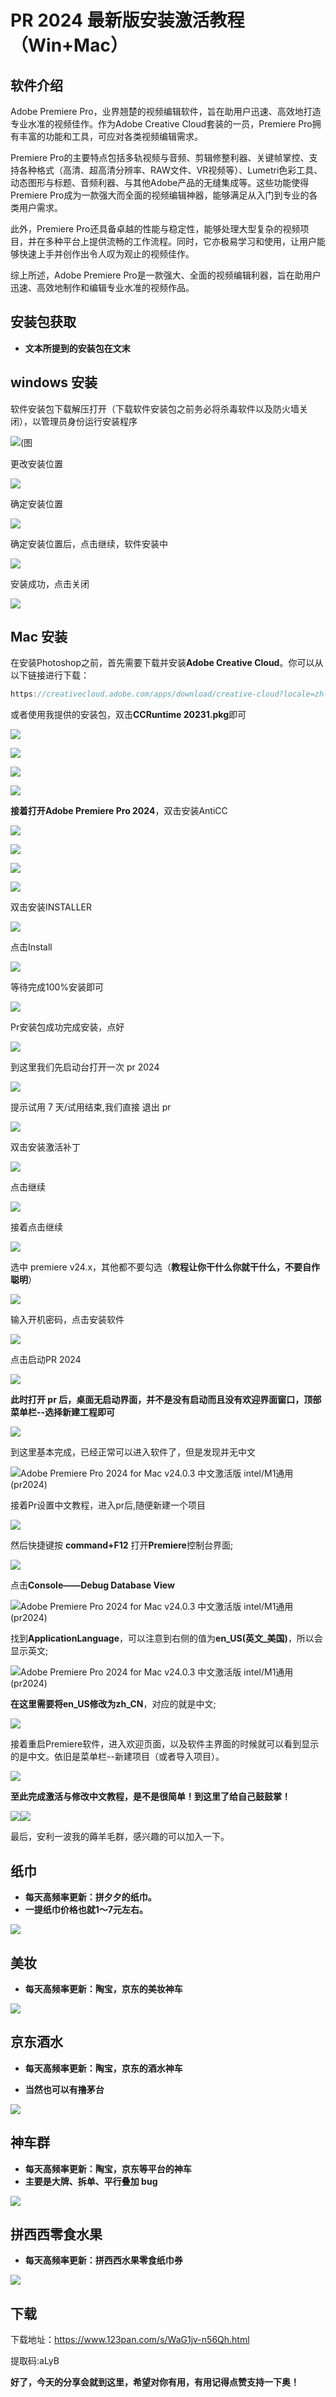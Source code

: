 # PR 2024 最新版安装激活教程（Win+Mac）

## 软件介绍

Adobe Premiere Pro，业界翘楚的视频编辑软件，旨在助用户迅速、高效地打造专业水准的视频佳作。作为Adobe Creative Cloud套装的一员，Premiere Pro拥有丰富的功能和工具，可应对各类视频编辑需求。

Premiere Pro的主要特点包括多轨视频与音频、剪辑修整利器、关键帧掌控、支持各种格式（高清、超高清分辨率、RAW文件、VR视频等）、Lumetri色彩工具、动态图形与标题、音频利器、与其他Adobe产品的无缝集成等。这些功能使得Premiere Pro成为一款强大而全面的视频编辑神器，能够满足从入门到专业的各类用户需求。

此外，Premiere Pro还具备卓越的性能与稳定性，能够处理大型复杂的视频项目，并在多种平台上提供流畅的工作流程。同时，它亦极易学习和使用，让用户能够快速上手并创作出令人叹为观止的视频佳作。

综上所述，Adobe Premiere Pro是一款强大、全面的视频编辑利器，旨在助用户迅速、高效地制作和编辑专业水准的视频作品。

## 安装包获取

+ **文本所提到的安装包在文末**

## windows 安装

软件安装包下载解压打开（下载软件安装包之前务必将杀毒软件以及防火墙关闭），以管理员身份运行安装程序

![](https://billy.taoxiaoxin.club/md/2023/12/656977b17c6eeb7c6558d029.png)(图 

更改安装位置

![](https://billy.taoxiaoxin.club/md/2023/12/656977b1ecedc5a1aa202afb.png)

确定安装位置

![](https://billy.taoxiaoxin.club/md/2023/12/656977b164cc1fd047df524e.png)

确定安装位置后，点击继续，软件安装中

![](https://billy.taoxiaoxin.club/md/2023/12/656977b121680c9ade68fd1a.png)

安装成功，点击关闭

![](https://billy.taoxiaoxin.club/md/2023/12/656977b12e9e7cc414f69ad1.png)



## Mac 安装

在安装Photoshop之前，首先需要下载并安装**Adobe Creative Cloud**。你可以从以下链接进行下载：

```go
https://creativecloud.adobe.com/apps/download/creative-cloud?locale=zh-cn
```

或者使用我提供的安装包，双击**CCRuntime 20231.pkg**即可

![](https://billy.taoxiaoxin.club/md/2023/12/65697dcc5050e6c9f46e3201.png)

![](https://billy.taoxiaoxin.club/md/2023/12/65697ed10332552e9fcaa2d1.png)

![](https://billy.taoxiaoxin.club/md/2023/12/65697edef65489f23b108bc5.png)

![](https://billy.taoxiaoxin.club/md/2023/12/65697eef26852028e3680985.png)

**接着打开Adobe Premiere Pro 2024**，双击安装AntiCC

![](https://billy.taoxiaoxin.club/md/2023/12/65697f834f91acc6da1b131a.png)

![](https://billy.taoxiaoxin.club/md/2023/12/65697f94d616aebf73e206e9.png)

![](https://billy.taoxiaoxin.club/md/2023/12/65697fa50427fa9b94be6e32.png)

![](https://billy.taoxiaoxin.club/md/2023/12/65697fbc45ef6ab7308e21ed.png)

双击安装INSTALLER

![](https://billy.taoxiaoxin.club/md/2023/12/65697fde181fc75ed1e81a1c.png)

点击Install

![](https://billy.taoxiaoxin.club/md/2023/12/656980bd721476c9ca184aad.png)

等待完成100%安装即可

![](https://billy.taoxiaoxin.club/md/2023/12/656980dff83dfbea0b8481b3.png)

Pr安装包成功完成安装，点好

![](https://billy.taoxiaoxin.club/md/2023/12/6569819b6eb8df68f6f62191.png)

到这里我们先启动台打开一次 pr 2024 

![](https://billy.taoxiaoxin.club/md/2023/12/656981dd1a49c799f9a05605.png)

提示试用 7 天/试用结束,我们直接 退出 pr

![](https://billy.taoxiaoxin.club/md/2023/12/65697b6480cd486da653e7db.jpg)

双击安装激活补丁

![](https://billy.taoxiaoxin.club/md/2023/12/656982595acf5e7fc5bc9c08.png)

点击继续

![](https://billy.taoxiaoxin.club/md/2023/12/656982724d5933fbe0efe834.png)

接着点击继续

![](https://billy.taoxiaoxin.club/md/2023/12/65698283dd106174670328c1.png)

选中 premiere v24.x，其他都不要勾选（**教程让你干什么你就干什么，不要自作聪明**）

![](https://billy.taoxiaoxin.club/md/2023/12/656982c476f88c4a54ece77f.png)

输入开机密码，点击安装软件

![](https://billy.taoxiaoxin.club/md/2023/12/656982ff32913256e64952a4.png)

点击启动PR 2024

![](https://billy.taoxiaoxin.club/md/2023/12/65698361af272c4553348f0f.png)

**此时打开 pr 后，桌面无启动界面，并不是没有启动而且没有欢迎界面窗口，顶部菜单栏--选择新建工程即可**

![](https://billy.taoxiaoxin.club/md/2023/12/656983cec5c40c9865d7ce1d.jpg)

到这里基本完成，已经正常可以进入软件了，但是发现并无中文

![Adobe Premiere Pro 2024 for Mac v24.0.3 中文激活版 intel/M1通用(pr2024)](https://billy.taoxiaoxin.club/md/2023/12/65698413ddc2f9cdf49355a6.jpg)

接着Pr设置中文教程，进入pr后,随便新建一个项目

![](https://billy.taoxiaoxin.club/md/2023/12/656986523b503003187a8f4c.jpg)

然后快捷键按 **command+F12** 打开**Premiere**控制台界面;

![](https://billy.taoxiaoxin.club/md/2023/12/6569866c148e477da686a9e0.png)

点击**Console——Debug Database View**

![Adobe Premiere Pro 2024 for Mac v24.0.3 中文激活版 intel/M1通用(pr2024)](https://billy.taoxiaoxin.club/md/2023/12/65697b66bf461a90307ceb8f.jpg)

找到**ApplicationLanguage**，可以注意到右侧的值为**en_US(英文_美国)**，所以会显示英文;

![Adobe Premiere Pro 2024 for Mac v24.0.3 中文激活版 intel/M1通用(pr2024)](https://billy.taoxiaoxin.club/md/2023/12/65697b6661ab849aba015c30.jpg)

**在这里需要将en_US修改为zh_CN**，对应的就是中文;

![](https://billy.taoxiaoxin.club/md/2023/12/65697b668939407bd8da56da.jpg)

接着重启Premiere软件，进入欢迎页面，以及软件主界面的时候就可以看到显示的是中文。依旧是菜单栏--新建项目（或者导入项目）。

![](https://billy.taoxiaoxin.club/md/2023/12/65697b668b1aec029ea08069.jpg)

**至此完成激活与修改中文教程，是不是很简单！到这里了给自己鼓鼓掌！**

![](https://billy.taoxiaoxin.club/md/2023/12/65697b6691437e347211cc68.jpg)![](https://billy.taoxiaoxin.club/md/2023/12/65697b66f9190f915b68df77.jpg)

最后，安利一波我的薅羊毛群，感兴趣的可以加入一下。

## 纸巾

+ **每天高频率更新：拼夕夕的纸巾。**
+ **一提纸巾价格也就1～7元左右。**

![](https://billy.taoxiaoxin.club/md/2023/12/656994d0fa2b163b32429df5.png)

## 美妆

+ **每天高频率更新：陶宝，京东的美妆神车**

![](https://billy.taoxiaoxin.club/md/2023/12/656994eb9df1280f5fac8983.jpg)

## 京东酒水

+ **每天高频率更新：陶宝，京东的酒水神车**

+ **当然也可以有撸茅台**

![](https://billy.taoxiaoxin.club/md/2023/12/656995042771ce26f1356916.png)

## 神车群

+ **每天高频率更新：陶宝，京东等平台的神车** 
+ **主要是大牌、拆单、平行叠加 bug**

![](https://billy.taoxiaoxin.club/md/2023/12/6569951bd8abc0ab1876b99e.png)

## 拼西西零食水果

+ **每天高频率更新：拼西西水果零食纸巾券**


![](https://billy.taoxiaoxin.club/md/2023/12/65699527b6ab73e3d7b12bc4.png)

## 下载

下载地址：https://www.123pan.com/s/WaG1jv-n56Qh.html

提取码:aLyB

**好了，今天的分享会就到这里，希望对你有用，有用记得点赞支持一下奥！**
